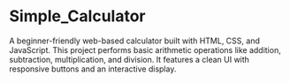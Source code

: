 # Simple_Calculator
A beginner-friendly web-based calculator built with HTML, CSS, and JavaScript. This project performs basic arithmetic operations like addition, subtraction, multiplication, and division. It features a clean UI with responsive buttons and an interactive display.

